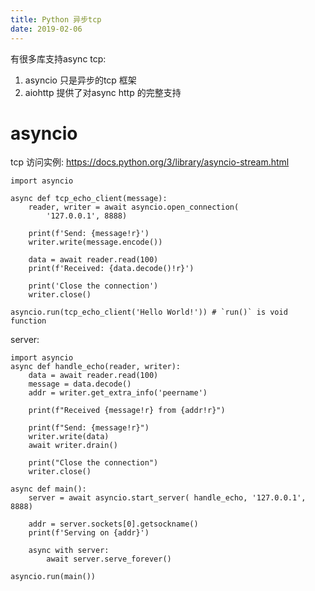 ```yaml
---
title: Python 异步tcp
date: 2019-02-06
---
```

有很多库支持async tcp:
1. asyncio 只是异步的tcp 框架
2. aiohttp 提供了对async http 的完整支持

# asyncio
tcp 访问实例: https://docs.python.org/3/library/asyncio-stream.html


    import asyncio

    async def tcp_echo_client(message):
        reader, writer = await asyncio.open_connection(
            '127.0.0.1', 8888)

        print(f'Send: {message!r}')
        writer.write(message.encode())

        data = await reader.read(100)
        print(f'Received: {data.decode()!r}')

        print('Close the connection')
        writer.close()

    asyncio.run(tcp_echo_client('Hello World!')) # `run()` is void function

server:

    import asyncio
    async def handle_echo(reader, writer):
        data = await reader.read(100)
        message = data.decode()
        addr = writer.get_extra_info('peername')

        print(f"Received {message!r} from {addr!r}")

        print(f"Send: {message!r}")
        writer.write(data)
        await writer.drain()

        print("Close the connection")
        writer.close()

    async def main():
        server = await asyncio.start_server( handle_echo, '127.0.0.1', 8888)

        addr = server.sockets[0].getsockname()
        print(f'Serving on {addr}')

        async with server:
            await server.serve_forever()

    asyncio.run(main())
